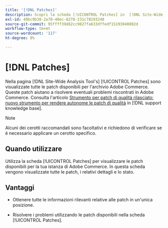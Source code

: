 ```yaml
---
title: '[!DNL Patches]'
description: Scopri la scheda [!UICONTROL Patches] in  [!DNL Site-Wide Analysis Tool], quando utilizzarla e i relativi vantaggi.
exl-id: 40bc9b38-2a70-40ec-8278-231c78193248
source-git-commit: 95ffff39d82cc9027fa633dffedf15193040802d
workflow-type: tm+mt
source-wordcount: '117'
ht-degree: 0%

---
```


# [!DNL Patches]

Nella pagina [!DNL Site-Wide Analysis Tool's] [!UICONTROL Patches] sono visualizzate tutte le patch disponibili per l&#39;archivio Adobe Commerce. Queste patch aiutano a risolvere eventuali problemi riscontrati in Adobe Commerce. Consulta l&#39;articolo [Strumento per patch di qualità rilasciato: nuovo strumento per rendere autonome le patch di qualità](https://support.magento.com/hc/en-us/articles/360047139492) in [!DNL support knowledge base].

>[!NOTE]
>
>Alcuni dei cerotti raccomandati sono facoltativi e richiedono di verificare se è necessario applicare un cerotto specifico.

## Quando utilizzare

Utilizza la scheda [!UICONTROL Patches] per visualizzare le patch disponibili per la tua istanza di Adobe Commerce. In questa scheda vengono visualizzate tutte le patch, i relativi dettagli e lo stato.

## Vantaggi

* Ottenere tutte le informazioni rilevanti relative alle patch in un&#39;unica posizione.

* Risolvere i problemi utilizzando le patch disponibili nella scheda [!UICONTROL Patches].
